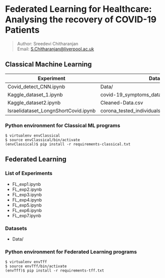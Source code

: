 # Federated Learning for Healthcare: Analysing the recovery of COVID-19 Patients

> Author: Sreedevi Chitharanjan \
> Email: S.Chitharanjan@liverpool.ac.uk

## Classical Machine Learning

| Experiment  | Dataset  |
| ------------ | ------------ |
|  Covid_detect_CNN.ipynb |  Data/ |
|  Kaggle_dataset_1.ipynb |  covid-19_symptoms_dataset.csv |
|  Kaggle_dataset2.ipynb |  Cleaned-Data.csv |
|  Israelidataset_LongnShortCovid.ipynb |  corona_tested_individuals_subset_ver_00132.xlsx |


### Python environment for Classical ML programs

    $ virtualenv envClassical
    $ source envClassical/bin/activate
    (envClassical)$ pip install -r requirements-classical.txt


## Federated Learning

### List of Experiments
- FL_exp1.ipynb
- FL_exp2.ipynb
- FL_exp3.ipynb
- FL_exp4.ipynb
- FL_exp5.ipynb
- FL_exp6.ipynb
- FL_exp7.ipynb

### Datasets
 - Data/

### Python environment for Federated Learning programs

    $ virtualenv envTff
    $ source envTff/bin/activate
    (envTff)$ pip install -r requirements-tff.txt
